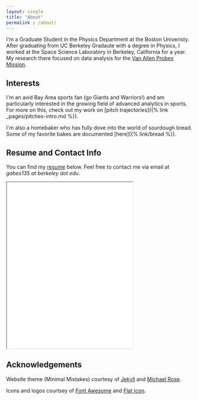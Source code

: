 ```yaml
---
layout: single
title: "About"
permalink : /about/
---
```


I'm a Graduate Student in the Physics Department at the Boston Univeristy. After graduating from UC Berkeley Gradaute with a degree in Physics, I worked at the Space Science Laboratory in Berkeley, California for a year. My research there focused on data analysis for the [Van Allen Probes Mission](http://vanallenprobes.jhuapl.edu/).

## Interests
I'm an avid Bay Area sports fan (go Giants and Warriors!) and am particularly interested in the growing field of advanced analytics in sports. For more on this, check out my work on [pitch trajectories]({% link _pages/pitches-intro.md %}).

I'm also a homebaker who has fully dove into the world of sourdough bread. Some of my favorite bakes are documented [here]({% link/bread %}).

## Resume and Contact Info
You can find my [resume](/assets/CV_current.pdf) below. Feel free to contact me via email at *gabes135 at berkeley dot edu*.

<iframe 
	align="center" 
	id="cv"
    title="CV"
    width="340"
    height="450"
    src="/assets/CV_current.pdf">
</iframe>

## Acknowledgements
Website theme (Minimal Mistakes) courtesy of [Jekyll](https://jekyllrb.com/) and [Michael Rose](https://github.com/mmistakes). 

Icons and logos courtsey of [Font Awesome](https://fontawesome.com) and [Flat Icon](https://www.flaticon.com).


